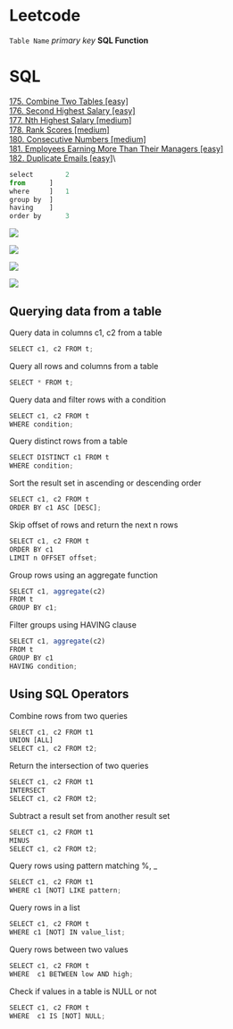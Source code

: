 # Leetcode

`Table Name`            *primary key*         **SQL Function**

# SQL

[175. Combine Two Tables [easy]](https://github.com/AlexaWu/Leetcode/blob/main/SQL.md#175-combine-two-tables-easy)\
[176. Second Highest Salary [easy]](https://github.com/AlexaWu/Leetcode/blob/main/SQL.md#176-second-highest-salary-easy)\
[177. Nth Highest Salary [medium]](https://github.com/AlexaWu/Leetcode/blob/main/SQL.md#177-nth-highest-salary-medium)\
[178. Rank Scores [medium]](https://github.com/AlexaWu/Leetcode/blob/main/SQL.md#178-rank-scores-medium)\
[180. Consecutive Numbers [medium]](https://github.com/AlexaWu/Leetcode/blob/main/SQL.md#180-consecutive-numbers-medium)\
[181. Employees Earning More Than Their Managers [easy]](https://github.com/AlexaWu/Leetcode/blob/main/SQL.md#181-employees-earning-more-than-their-managers-easy)\
[182. Duplicate Emails [easy]](https://github.com/AlexaWu/Leetcode/blob/main/SQL.md#182-duplicate-emails-easy)\





```javascript
select        2
from      ]
where     ]   1
group by  ]
having    ]
order by      3
```

![](https://github.com/AlexaWu/Leetcode/blob/main/SQL%20illustration/cheatsheet.PNG)

![](https://github.com/AlexaWu/Leetcode/blob/main/SQL%20illustration/cheatsheet%201.png)

![](https://github.com/AlexaWu/Leetcode/blob/main/SQL%20illustration/cheatsheet%202.png)

![](https://github.com/AlexaWu/Leetcode/blob/main/SQL%20illustration/cheatsheet%203.png)


## Querying data from a table
Query data in columns c1, c2 from a table
```javascript
SELECT c1, c2 FROM t;
```
Query all rows and columns from a table
```javascript
SELECT * FROM t;
```
Query data and filter rows with a condition
```javascript
SELECT c1, c2 FROM t
WHERE condition;
```
Query distinct rows from a table
```javascript
SELECT DISTINCT c1 FROM t
WHERE condition;
```
Sort the result set in ascending or descending order
```javascript
SELECT c1, c2 FROM t
ORDER BY c1 ASC [DESC];
```
Skip offset of rows and return the next n rows
```javascript
SELECT c1, c2 FROM t
ORDER BY c1 
LIMIT n OFFSET offset;
```
Group rows using an aggregate function
```javascript
SELECT c1, aggregate(c2)
FROM t
GROUP BY c1;
```
Filter groups using HAVING clause
```javascript
SELECT c1, aggregate(c2)
FROM t
GROUP BY c1
HAVING condition;
```
## Using SQL Operators
Combine rows from two queries
```javascript
SELECT c1, c2 FROM t1
UNION [ALL]
SELECT c1, c2 FROM t2;
```
Return the intersection of two queries
```javascript
SELECT c1, c2 FROM t1
INTERSECT
SELECT c1, c2 FROM t2;
```
Subtract a result set from another result set
```javascript
SELECT c1, c2 FROM t1
MINUS
SELECT c1, c2 FROM t2;
```
Query rows using pattern matching %, _
```javascript
SELECT c1, c2 FROM t1
WHERE c1 [NOT] LIKE pattern;
```
Query rows in a list
```javascript
SELECT c1, c2 FROM t
WHERE c1 [NOT] IN value_list;
```
Query rows between two values
```javascript
SELECT c1, c2 FROM t
WHERE  c1 BETWEEN low AND high;
```
Check if values in a table is NULL or not
```javascript
SELECT c1, c2 FROM t
WHERE  c1 IS [NOT] NULL;
```

